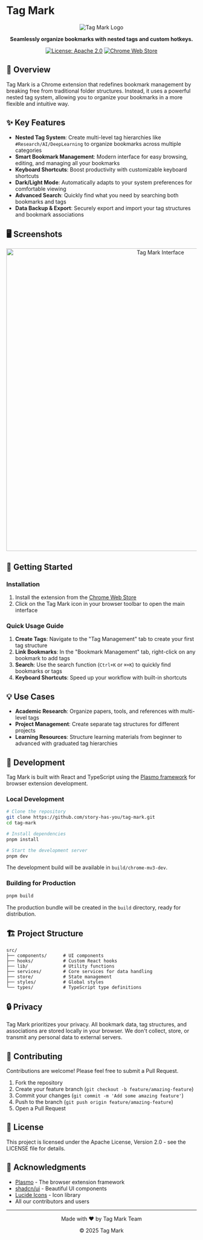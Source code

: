 # Tag Mark

<div align="center">

![Tag Mark Logo](https://story-has-you.github.io/tag-mark/images/icon.png?text=TagMark)

**Seamlessly organize bookmarks with nested tags and custom hotkeys.**

[![License: Apache 2.0](https://img.shields.io/badge/License-Apache%202.0-blue.svg)](https://www.apache.org/licenses/LICENSE-2.0)
[![Chrome Web Store](https://img.shields.io/badge/Chrome-Extension-green)](https://chrome.google.com/webstore)
</div>

## 🌟 Overview

Tag Mark is a Chrome extension that redefines bookmark management by breaking free from traditional folder structures. Instead, it uses a powerful nested tag system, allowing you to organize your bookmarks in a more flexible and intuitive way.

## ✨ Key Features

- **Nested Tag System**: Create multi-level tag hierarchies like `#Research/AI/DeepLearning` to organize bookmarks across multiple categories
- **Smart Bookmark Management**: Modern interface for easy browsing, editing, and managing all your bookmarks
- **Keyboard Shortcuts**: Boost productivity with customizable keyboard shortcuts
- **Dark/Light Mode**: Automatically adapts to your system preferences for comfortable viewing
- **Advanced Search**: Quickly find what you need by searching both bookmarks and tags
- **Data Backup & Export**: Securely export and import your tag structures and bookmark associations

## 🖥️ Screenshots

<div align="center">
  <img src="https://story-has-you.github.io/tag-mark/images/screenshot.png?text=Tag+Mark+Screenshot" alt="Tag Mark Interface" width="800px" />
</div>

## 🚀 Getting Started

### Installation

1. Install the extension from the [Chrome Web Store](https://chromewebstore.google.com/detail/tag-mark/ckjopnhcmafomhkjfcikpeagbgibhiam)
2. Click on the Tag Mark icon in your browser toolbar to open the main interface

### Quick Usage Guide

1. **Create Tags**: Navigate to the "Tag Management" tab to create your first tag structure
2. **Link Bookmarks**: In the "Bookmark Management" tab, right-click on any bookmark to add tags
3. **Search**: Use the search function (`Ctrl+K` or `⌘+K`) to quickly find bookmarks or tags
4. **Keyboard Shortcuts**: Speed up your workflow with built-in shortcuts

## 💡 Use Cases

- **Academic Research**: Organize papers, tools, and references with multi-level tags
- **Project Management**: Create separate tag structures for different projects
- **Learning Resources**: Structure learning materials from beginner to advanced with graduated tag hierarchies

## 🔧 Development

Tag Mark is built with React and TypeScript using the [Plasmo framework](https://docs.plasmo.com/) for browser extension development.

### Local Development

```bash
# Clone the repository
git clone https://github.com/story-has-you/tag-mark.git
cd tag-mark

# Install dependencies
pnpm install

# Start the development server
pnpm dev
```

The development build will be available in `build/chrome-mv3-dev`.

### Building for Production

```bash
pnpm build
```

The production bundle will be created in the `build` directory, ready for distribution.

## 🏗️ Project Structure

```
src/
├── components/      # UI components
├── hooks/           # Custom React hooks
├── lib/             # Utility functions
├── services/        # Core services for data handling
├── store/           # State management
├── styles/          # Global styles
└── types/           # TypeScript type definitions
```

## 🔒 Privacy

Tag Mark prioritizes your privacy. All bookmark data, tag structures, and associations are stored locally in your browser. We don't collect, store, or transmit any personal data to external servers.

## 🤝 Contributing

Contributions are welcome! Please feel free to submit a Pull Request.

1. Fork the repository
2. Create your feature branch (`git checkout -b feature/amazing-feature`)
3. Commit your changes (`git commit -m 'Add some amazing feature'`)
4. Push to the branch (`git push origin feature/amazing-feature`)
5. Open a Pull Request

## 📄 License

This project is licensed under the Apache License, Version 2.0 - see the LICENSE file for details.

## 🙏 Acknowledgments

- [Plasmo](https://www.plasmo.com/) - The browser extension framework
- [shadcn/ui](https://ui.shadcn.com/) - Beautiful UI components
- [Lucide Icons](https://lucide.dev/) - Icon library
- All our contributors and users

---

<div align="center">
  <p>Made with ❤️ by Tag Mark Team</p>
  <p>© 2025 Tag Mark</p>
</div>
